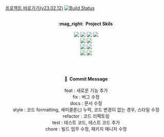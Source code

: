 <a href="http://ec2-3-39-65-139.ap-northeast-2.compute.amazonaws.com/" target="_blank">프로젝트 바로가기(v23.02.12)</a>
[![Build Status](https://app.travis-ci.com/tkdalsgks/toy.svg?branch=main)](https://app.travis-ci.com/tkdalsgks/toy)
<br><br>
<div align='center'>
<strong>:mag_right:&nbsp;&nbsp;Project Skils&nbsp;</strong>
<br><br>
<img src="https://img.shields.io/badge/AWS EC2-FF9900?style=flat&logo=amazonec2&logoColor=white"/>&nbsp;<img src="https://img.shields.io/badge/AWS RDS-527FFF?style=flat&logo=amazonrds&logoColor=white"/>&nbsp;<img src="https://img.shields.io/badge/MariaDB-003545?style=flat&logo=mariadb&logoColor=white"/>&nbsp;<img src="https://img.shields.io/badge/Travis CI-3EAAAF?style=flat&logo=travisci&logoColor=white"/><br>
<img src="https://img.shields.io/badge/JAVA-007396?style=flat&logo=java&logoColor=white">&nbsp;<img src="https://img.shields.io/badge/SRPINGBOOT-6DB33F?style=flat&logo=springboot&logoColor=white"/><br>
<img src="https://img.shields.io/badge/Thymeleaf-005F0F?style=flat&logo=thymeleaf&logoColor=white">&nbsp;<img src="https://img.shields.io/badge/Javascript-F7DF1E?style=flat&logo=javascript&logoColor=white"/><br>
<img src="https://img.shields.io/badge/PUTTY-06AC38?style=flat&logo=putty&logoColor=white">&nbsp;<img src="https://img.shields.io/badge/FileZila-BF0000?style=flat&logo=filezilla&logoColor=white"/>

<br><br>

<strong>:game_die:&nbsp;&nbsp;Commit Message</strong>
<br><br>
feat	   : 새로운 기능 추가<br>
fix	   : 버그 수정<br>
docs	   : 문서 수정<br>
style	   : 코드 formatting, 세미콜론(;) 누락, 코드 변경이 없는 경우, 스타일 수정<br>
refactor : 코드 리팩토링<br>
test	   : 테스트 코드, 테스트 코드 추가<br>
chore	   : 빌드 업무 수정, 패키지 매니저 수정<br>
</div>
